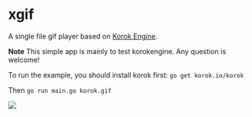 # xgif

A single file gif player based on [Korok Engine](https://korok.io).

**Note** This simple app is mainly to test korokengine. Any question is welcome!

To run the example, you should install korok first: `go get korok.io/korok`

Then `go run main.go korok.gif`

<img src="https://github.com/ntop001/xgif/blob/master/korok.gif"/>
